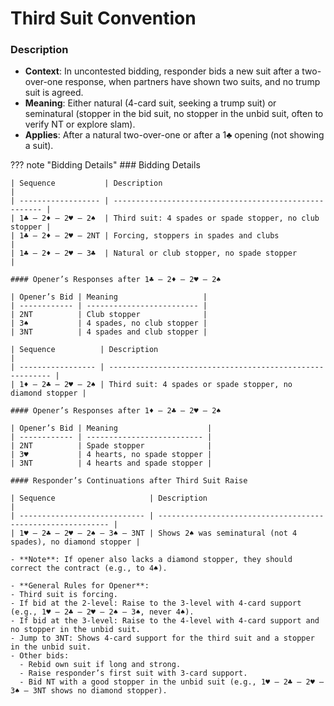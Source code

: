# Third Suit Convention

### Description

- **Context**: In uncontested bidding, responder bids a new suit after a two-over-one response, when partners have shown two suits, and no trump suit is agreed.
- **Meaning**: Either natural (4-card suit, seeking a trump suit) or seminatural (stopper in the bid suit, no stopper in the unbid suit, often to verify NT or explore slam).
- **Applies**: After a natural two-over-one or after a 1♣ opening (not showing a suit).

??? note "Bidding Details"
    ### Bidding Details

    | Sequence           | Description                                            |
    | ------------------ | ------------------------------------------------------ |
    | 1♣ – 2♦ – 2♥ – 2♠  | Third suit: 4 spades or spade stopper, no club stopper |
    | 1♣ – 2♦ – 2♥ – 2NT | Forcing, stoppers in spades and clubs                  |
    | 1♣ – 2♦ – 2♥ – 3♣  | Natural or club stopper, no spade stopper              |

    #### Opener’s Responses after 1♣ – 2♦ – 2♥ – 2♠

    | Opener’s Bid | Meaning                   |
    | ------------ | ------------------------- |
    | 2NT          | Club stopper              |
    | 3♠           | 4 spades, no club stopper |
    | 3NT          | 4 spades and club stopper |

    | Sequence          | Description                                               |
    | ----------------- | --------------------------------------------------------- |
    | 1♦ – 2♣ – 2♥ – 2♠ | Third suit: 4 spades or spade stopper, no diamond stopper |

    #### Opener’s Responses after 1♦ – 2♣ – 2♥ – 2♠

    | Opener’s Bid | Meaning                    |
    | ------------ | -------------------------- |
    | 2NT          | Spade stopper              |
    | 3♥           | 4 hearts, no spade stopper |
    | 3NT          | 4 hearts and spade stopper |

    #### Responder’s Continuations after Third Suit Raise

    | Sequence                     | Description                                                 |
    | ---------------------------- | ----------------------------------------------------------- |
    | 1♥ – 2♣ – 2♥ – 2♠ – 3♠ – 3NT | Shows 2♠ was seminatural (not 4 spades), no diamond stopper |

    - **Note**: If opener also lacks a diamond stopper, they should correct the contract (e.g., to 4♠).

    - **General Rules for Opener**:
    - Third suit is forcing.
    - If bid at the 2-level: Raise to the 3-level with 4-card support (e.g., 1♥ – 2♣ – 2♥ – 2♠ – 3♠, never 4♠).
    - If bid at the 3-level: Raise to the 4-level with 4-card support and no stopper in the unbid suit.
    - Jump to 3NT: Shows 4-card support for the third suit and a stopper in the unbid suit.
    - Other bids:
      - Rebid own suit if long and strong.
      - Raise responder’s first suit with 3-card support.
      - Bid NT with a good stopper in the unbid suit (e.g., 1♥ – 2♣ – 2♥ – 3♠ – 3NT shows no diamond stopper).